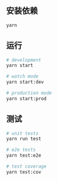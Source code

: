 ## 安装依赖

```bash
yarn
```

## 运行

```bash
# development
yarn start

# watch mode
yarn start:dev

# production mode
yarn start:prod
```

## 测试

```bash
# unit tests
yarn run test

# e2e tests
yarn test:e2e

# test coverage
yarn test:cov
```
